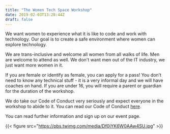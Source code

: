 ```yaml
---
title: "The Women Tech Space Workshop"
date: 2019-02-03T13:28:44Z
draft: false
---
```

We want women to experience what it is like to code and work with technology. Our goal is to create a safe environment where women can explore technology.

We are trans-inclusive and welcome all women from all walks of life. Men are welcome to attend as well. We don't want men out of the IT industry, we just want more women in it.

If you are female or identify as female, you can apply for a pass! You don’t need to know any technical stuff - it is a very informal day and we will have coaches on hand. If you are under 16, you will require a parent or guardian for the duration of the workshop.

We do take our Code of Conduct very seriously and expect everyone in the workshop to abide to it. You can read our Code of Conduct [here](http://bit.ly/WomenInTechCoC).

You can read further information and sign up on our event page.

{{< figure src="https://pbs.twimg.com/media/Df0jYK6W0AAw4SU.jpg" >}}
